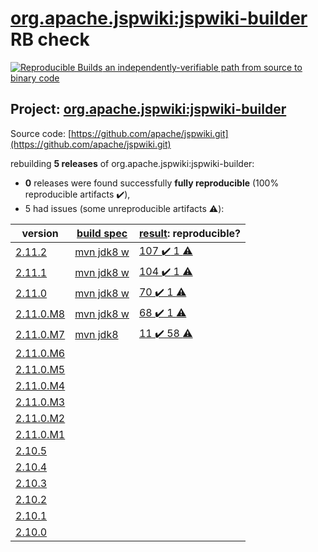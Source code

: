 [org.apache.jspwiki:jspwiki-builder](https://search.maven.org/artifact/org.apache.jspwiki/jspwiki-builder/) RB check
=======

[![Reproducible Builds](https://reproducible-builds.org/images/logos/rb.svg) an independently-verifiable path from source to binary code](https://reproducible-builds.org/)

## Project: [org.apache.jspwiki:jspwiki-builder](https://search.maven.org/artifact/org.apache.jspwiki/jspwiki-builder/)

Source code: [https://github.com/apache/jspwiki.git](https://github.com/apache/jspwiki.git)

rebuilding **5 releases** of org.apache.jspwiki:jspwiki-builder:
- **0** releases were found successfully **fully reproducible** (100% reproducible artifacts :heavy_check_mark:),
- 5 had issues (some unreproducible artifacts :warning:):

| version | [build spec](BUILDSPEC.md) | [result](https://reproducible-builds.org/docs/jvm/): reproducible? |
| -- | --------- | ------ |
| [2.11.2](https://search.maven.org/artifact/org.apache.jspwiki/jspwiki-builder/2.11.2/pom) | [mvn jdk8 w](jspwiki-2.11.2.buildspec) | [107 :heavy_check_mark:  1 :warning:](jspwiki-builder-2.11.2.buildcompare) |
| [2.11.1](https://search.maven.org/artifact/org.apache.jspwiki/jspwiki-builder/2.11.1/pom) | [mvn jdk8 w](jspwiki-2.11.1.buildspec) | [104 :heavy_check_mark:  1 :warning:](jspwiki-builder-2.11.1.buildcompare) |
| [2.11.0](https://search.maven.org/artifact/org.apache.jspwiki/jspwiki-builder/2.11.0/pom) | [mvn jdk8 w](jspwiki-2.11.0.buildspec) | [70 :heavy_check_mark:  1 :warning:](jspwiki-builder-2.11.0.buildcompare) |
| [2.11.0.M8](https://search.maven.org/artifact/org.apache.jspwiki/jspwiki-builder/2.11.0.M8/pom) | [mvn jdk8 w](jspwiki-2.11.0.M8.buildspec) | [68 :heavy_check_mark:  1 :warning:](jspwiki-it-test-cma-jdbc-2.11.0.M8.buildcompare) |
| [2.11.0.M7](https://search.maven.org/artifact/org.apache.jspwiki/jspwiki-builder/2.11.0.M7/pom) | [mvn jdk8](jspwiki-2.11.0.M7.buildspec) | [11 :heavy_check_mark:  58 :warning:](jspwiki-it-test-cma-jdbc-2.11.0.M7.buildcompare) |
| [2.11.0.M6](https://search.maven.org/artifact/org.apache.jspwiki/jspwiki-builder/2.11.0.M6/pom) | | |
| [2.11.0.M5](https://search.maven.org/artifact/org.apache.jspwiki/jspwiki-builder/2.11.0.M5/pom) | | |
| [2.11.0.M4](https://search.maven.org/artifact/org.apache.jspwiki/jspwiki-builder/2.11.0.M4/pom) | | |
| [2.11.0.M3](https://search.maven.org/artifact/org.apache.jspwiki/jspwiki-builder/2.11.0.M3/pom) | | |
| [2.11.0.M2](https://search.maven.org/artifact/org.apache.jspwiki/jspwiki-builder/2.11.0.M2/pom) | | |
| [2.11.0.M1](https://search.maven.org/artifact/org.apache.jspwiki/jspwiki-builder/2.11.0.M1/pom) | | |
| [2.10.5](https://search.maven.org/artifact/org.apache.jspwiki/jspwiki-builder/2.10.5/pom) | | |
| [2.10.4](https://search.maven.org/artifact/org.apache.jspwiki/jspwiki-builder/2.10.4/pom) | | |
| [2.10.3](https://search.maven.org/artifact/org.apache.jspwiki/jspwiki-builder/2.10.3/pom) | | |
| [2.10.2](https://search.maven.org/artifact/org.apache.jspwiki/jspwiki-builder/2.10.2/pom) | | |
| [2.10.1](https://search.maven.org/artifact/org.apache.jspwiki/jspwiki-builder/2.10.1/pom) | | |
| [2.10.0](https://search.maven.org/artifact/org.apache.jspwiki/jspwiki-builder/2.10.0/pom) | | |
